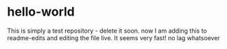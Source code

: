 # hello-world
This is simply a test repository - delete it soon.
now I am adding this to readme-edits
and editing the file live. It seems very fast!
no lag whatsoever

